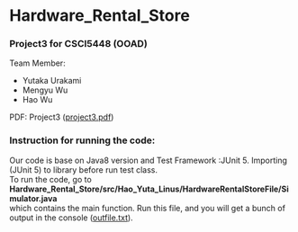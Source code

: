 # Hardware_Rental_Store
### Project3 for CSCI5448 (OOAD)

Team Member:
* Yutaka Urakami
 * Mengyu Wu
 * Hao Wu
 
PDF: Project3 ([project3.pdf](/outfile.txt))
 
 
### Instruction for running the code:
Our code is base on Java8 version and Test Framework :JUnit 5. Importing (JUnit 5) to library before run test class.   
To run the code, go to **Hardware_Rental_Store/src/Hao_Yuta_Linus/HardwareRentalStoreFile/Simulator.java**  
 which contains the main function. Run this file, and you will get a bunch of output in the console ([outfile.txt](/outfile.txt)).
